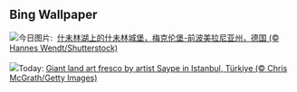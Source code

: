 ## Bing Wallpaper
![](https://www.bing.com/th?id=OHR.SchwerinerSchloss_ZH-CN2390476345_UHD.jpg&w=1000)今日图片: &nbsp;[什未林湖上的什未林城堡，梅克伦堡-前波美拉尼亚州，德国 (© Hannes Wendt/Shutterstock)](https://www.bing.com/th?id=OHR.SchwerinerSchloss_ZH-CN2390476345_UHD.jpg)
<br><br/>
![](https://www.bing.com/th?id=OHR.HumanKindness_EN-US4254216907_UHD.jpg&w=1000)Today: [Giant land art fresco by artist Saype in Istanbul, Türkiye (© Chris McGrath/Getty Images)](https://www.bing.com/th?id=OHR.HumanKindness_EN-US4254216907_UHD.jpg)
<br><br/>
